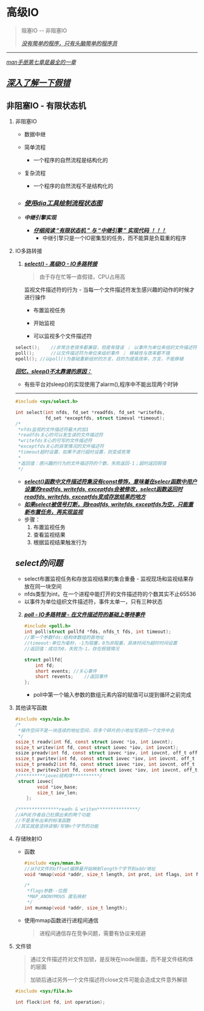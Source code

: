 # 高级IO
>阻塞IO -- 非阻塞IO  
>
><u>***没有简单的程序，只有头脑简单的程序员***</u>  

---

<u>*man手册第七章是最全的一章*</u>  

## <u>***深入了解一下假错***</u>  

## 非阻塞IO - 有限状态机  

1. 非阻塞IO
   + 数据中继
   
   + 简单流程
     
     + 一个程序的自然流程是结构化的
     
   + 复杂流程
     
     + 一个程序的自然流程不是结构化的
     
   + ### <u>***使用dia工具绘制流程状态图***</u>  
   
   + ***中继引擎实现***  
   
     + <u>***仔细阅读  “有限状态机 ”  与  “中继引擎 ”  实现代码 ！！！***</u>  
       + 中继引擎只是一个IO密集型的任务，而不能算是负载重的程序
   
2. IO多路转接

   1. ***<u>select() - 高级IO - IO多路转接</u>***

      > 由于存在忙等一直假错，CPU占用高

      监视文件描述符的行为 - 当每一个文件描述符发生感兴趣的动作的时候才进行操作

      + 布置监视任务

      + 开始监视

      + 可以监视多个文件描述符

   ```C
   select();	//非常古老很多都兼容，但是有错误 ； 以事件为单位来组织文件描述符
   poll();		//以文件描述符为单位来组织事件 ； 移植性与效率都不错
   epoll();	//以poll()为基础重新组织的方言，目的为提高效率，方言，不能移植
   ```

   <u>***回忆，sleep()不太靠谱的原因：***</u>  

   + 有些平台对sleep()的实现使用了alarm(),程序中不能出现两个时钟  

   ---

   ```C
   #include <sys/select.h>
   
   int select(int nfds, fd_set *readfds, fd_set *writefds,
              fd_set *exceptfds, struct timeval *timeout);
   /*
    *nfds监视的文件描述符最大的加1
    *readfds关心的可以发生读的文件描述符
    *writefds关心的可写的文件描述符
    *exceptfds关心的异常情况的文件描述符
    *timeout超时设置，如果不进行超时设置，则变成死等
    *
    *返回值：感兴趣的行为的文件描述符的个数，失败返回-1；超时返回假错
    */
   ```

   + ***<u>select()函数中文件描述符集没有const修饰，意味着在selecr函数中用户设置的readfds, writefds, exceptfds会被修改，select函数返回时readfds, writefds, exceptfds变成存放结果的地方</u>***  
   + ***<u>如果select被信号打断，则readfds, writefds, exceptfds为空，只能重新布置任务，再实现监视</u>***  
   + 步骤：
     1. 布置监视任务
     2. 查看监视结果
     3. 根据监视结果触发行为

   ## ***select的问题***  

   + select布置监视任务和存放监视结果的集合重叠 - 监视现场和监视结果存放在同一块空间
   + nfds类型为int，在一个进程中能打开的文件描述符的个数其实不止65536
   + 以事件为单位组织文件描述符，事件太单一，只有三种状态

   

   2. ***<u>poll - IO多路转接 - 在文件描述符的基础上等待事件</u>***  

      ```C
      #include <poll.h>
      int poll(struct pollfd *fds, nfds_t fds, int timeout);
      //第一个参数fds:结构体数组的首地址
      //timeout:单位为毫秒，-1为阻塞，0为非阻塞，具体时间为超时时间设置
      //返回值：成功为0，失败为-1，存在假错情况
      
      struct pollfd{
          int fd;
          short events;	//关心事件
          short revents;	//返回事件
      };
      ```

      + poll中第一个输入参数的数组元素内容的赋值可以提到循环之前完成

3. 其他读写函数

   ```C
   #include <sys/uio.h>
   /*
    *操作空间不是一块连续的地址空间，将多个碎片的小地址写进同一个文件中去
    */
   ssize_t readv(int fd, const struct iovec *io, int iovcnt);
   ssize_t writev(int fd, const struct iovec *iov, int iovcnt);
   ssize preadv(int fd, const struct iovec *iov, int iovcnt, off_t offset);
   ssize_t pwritev(int fd, const struct iovec *iov, int iovcnt, off_t offset);
   ssize_t preadv2(int fd, const struct iovec *iov, int iovcnt, off_t offset, int flags);
   ssize_t pwritev2(int fd, const struct iovec *iov, int iovcnt, off_t offset, int flags);
   /**********iovec结构体**********/
   	struct iovec{
           void *iov_base;
           size_t iov_len;
       };
   
   /***************readn & writen***************/
   //APUE作者自己杜撰出来的两个功能
   //不是发布出来的标准函数
   //其实就是坚持读够/写够n个字节的功能
   ```

4. 存储映射IO

   + 函数

     ```C
     #include <sys/mman.h>
     //从fd文件的offset偏移量开始映射length个字节到addr地址
     void *mmap(void *addr, size_t length, int prot, int flags, int fd, off_t offset);
     
     /*
      *flags参数--位图
      *MAP_ANONYMOUS 匿名映射
      */
     int munmap(void *addr, size_t length);
     ```

   + 使用mmap函数进行进程间通信

     > 进程间通信存在竞争问题，需要有协议来规避

   

5. 文件锁

   > 通过文件描述符对文件加锁，是反映在inode层面，而不是文件结构体的层面
   >
   > 加锁后通过另外一个文件描述符close文件可能会造成文件意外解锁

   ```C
   #include <sys/file.h>
   
   int flock(int fd, int operation);
   ```